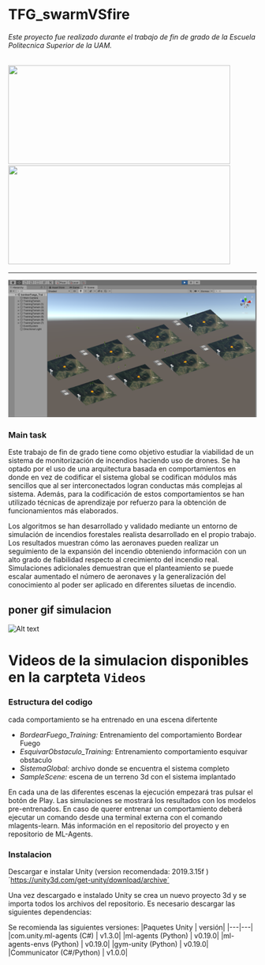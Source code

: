 # TFG_swarmVSfire

###### Este proyecto fue realizado durante el trabajo de fin de grado de la Escuela Politecnica Superior de la UAM.

<img src="https://www.uam.es/EPS/imagen/1242659838616/logo2.jpg" width="450" height="200"> <img src="https://www.tecnigap.com/wp-content/uploads/2019/11/logo-uam.jpg" width="450" height="200">

___

![Alt text](/Photos/UnityTraining.png)
### Main task

Este trabajo de fin de grado tiene como objetivo estudiar la viabilidad de un sistema de monitorización de incendios haciendo uso de drones. Se ha optado por el uso de una arquitectura basada en comportamientos en donde en vez de codificar el sistema global se codifican módulos más sencillos que al ser interconectados logran conductas más complejas al sistema. Además, para la codificación de estos comportamientos se han utilizado técnicas de aprendizaje por refuerzo para la obtención de funcionamientos más elaborados.

Los algoritmos se han desarrollado y validado mediante un entorno de simulación de incendios forestales realista desarrollado en el propio trabajo. Los resultados muestran cómo las aeronaves pueden realizar un seguimiento de la expansión del incendio obteniendo información con un alto grado de fiabilidad respecto al crecimiento del incendio real. Simulaciones adicionales demuestran que el planteamiento se puede escalar aumentado el número de aeronaves y la generalización del conocimiento al poder ser aplicado en diferentes siluetas de incendio.


## poner gif simulacion
![Alt text](https://media.giphy.com/media/l41lUJ1YoZB1lHVPG/giphy.gif)

# Videos de la simulacion disponibles en la carpteta `Videos`

### Estructura del codigo

cada comportamiento se ha entrenado en una escena difertente 
- *BordearFuego_Training:* Entrenamiento del comportamiento Bordear Fuego
- *EsquivarObstaculo_Training:* Entrenamiento comportamiento esquivar obstaculo
- *SistemaGlobal:* archivo donde se encuentra el sistema completo
- *SampleScene:* escena de un terreno 3d con el sistema implantado

En cada una de las diferentes escenas la ejecución empezará tras pulsar el botón de Play. Las simulaciones se mostrará los resultados con los modelos pre-entrenados. En caso de querer entrenar un comportamiento deberá ejecutar un comando desde una terminal externa con el comando mlagents-learn. Más información en el repositorio del proyecto y en repositorio de ML-Agents.

### Instalacion
Descargar e instalar Unity (version recomendada: 2019.3.15f )
´https://unity3d.com/get-unity/download/archive´

Una vez descargado e instalado Unity se crea un nuevo proyecto 3d y se importa todos los archivos del repositorio.
Es necesario descargar las siguientes dependencias:

Se recomienda las siguientes versiones:
|Paquetes Unity |	versión|
|---|---|
|com.unity.ml-agents (C#)	| v1.3.0|
|ml-agents (Python)	| v0.19.0|
|ml-agents-envs (Python)	 | v0.19.0|
|gym-unity (Python)	| v0.19.0|
|Communicator (C#/Python) |	v1.0.0|


